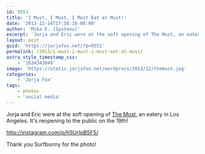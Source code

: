 ```yaml
---
id: 9551
title: 'I Must, I Must, I Must Eat at Must!'
date: '2013-12-14T17:58:16-08:00'
author: 'Mika E. (Ipstenu)'
excerpt: 'Jorja and Eric were at the soft opening of The Must, an eatery in Los Angeles. '
layout: post
guid: 'https://jorjafox.net/?p=9551'
permalink: /2013/i-must-i-must-i-must-eat-at-must/
astra_style_timestamp_css:
    - '1634343049'
image: 'https://static.jorjafox.net/wordpress/2013/12/themust.jpg'
categories:
    - 'Jorja Fox'
tags:
    - photos
    - 'social media'
---
```


Jorja and Eric were at the soft opening of <a href="https://www.facebook.com/pages/The-Must/243691123323">The Must</a>, an eatery in Los Angeles. It's reopening to the public on the 19th!

http://instagram.com/p/h5UrIpB5F5/

Thank you Surfbunny for the photo!